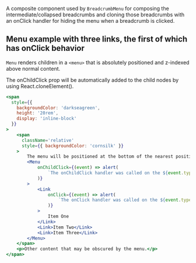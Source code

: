 A composite component used by `BreadcrumbMenu` for composing the intermediate/collapsed breadcrumbs and cloning those breadcrumbs with an onClick handler for hiding the menu when a breadcrumb is clicked.

## Menu example with three links, the first of which has onClick behavior

`Menu` renders children in a `<menu>` that is absolutely positioned and z-indexed above normal content.

The onChildClick prop will be automatically added to the child nodes by using React.cloneElement().

```jsx
<span
  style={{
    backgroundColor: 'darkseagreen',
    height: '20rem',
    display: 'inline-block'
  }}
>
    <span
      className='relative'
      style={{ backgroundColor: 'cornsilk' }}
    >
        The menu will be positioned at the bottom of the nearest positioned ancestor.
        <Menu
            onChildClick={(event) => alert(
                `The onChildClick handler was called on the ${event.type} event.`
            )}
        >
            <Link
                onClick={(event) => alert(
                    `The onClick handler was called on the ${event.type} event.`
                )}
            >
                Item One
            </Link>
            <Link>Item Two</Link>
            <Link>Item Three</Link>
        </Menu>
    </span>
    <p>Other content that may be obscured by the menu.</p>
</span>
```
